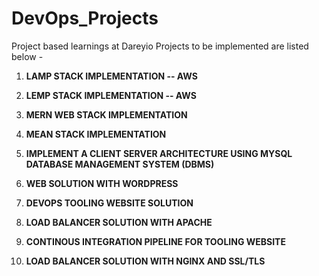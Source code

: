 # DevOps_Projects

Project based learnings at Dareyio 
Projects to be implemented are listed below -

1. **LAMP STACK IMPLEMENTATION -- AWS**

2. **LEMP STACK IMPLEMENTATION -- AWS**

3. **MERN WEB STACK IMPLEMENTATION**

4. **MEAN STACK IMPLEMENTATION**

5. **IMPLEMENT A CLIENT SERVER ARCHITECTURE USING MYSQL DATABASE MANAGEMENT SYSTEM (DBMS)**

6. **WEB SOLUTION WITH WORDPRESS**

7. **DEVOPS TOOLING WEBSITE SOLUTION**

8. **LOAD BALANCER SOLUTION WITH APACHE**

9. **CONTINOUS INTEGRATION PIPELINE FOR TOOLING WEBSITE**

10. **LOAD BALANCER SOLUTION WITH NGINX AND SSL/TLS**
